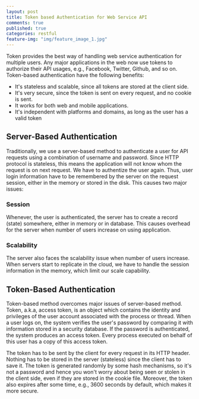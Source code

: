 ```yaml
---
layout: post
title: Token based Authentication for Web Service API
comments: true
published: true
categories: restful
feature-img: "img/feature_image_1.jpg"
---
```


Token provides the best way of handling web service authentication
for multiple users. Any major applications in the web now use tokens
to authorize their API usages, e.g., Facebook, Twitter, Github, and
so on. Token-based authentication have the following benefits:

 - It's stateless and scalable, since all tokens are stored at the client side.
 - It's very secure, since the token is sent on every request, and no cookie is sent.
 - It works for both web and mobile applications.
 - It's independent with platforms and domains, as long as the user has a valid token

## Server-Based Authentication

Traditionally, we use a server-based method to authenticate a user for
API requests using a combination of username and password. Since HTTP
protocol is stateless, this means the application will not know whom the
request is on next request. We have to authentize the user again. Thus, user
login information have to be remembered by the server on the request session,
either in the memory or stored in the disk. This causes two major issues:

### Session
Whenever, the user is authenticated, the server has to create a record (state) somewhere,
either in memory or in database. This causes overhead for the server when number of
users increase on using application.

### Scalability
The server also faces the scalability issue when number of users increase. When servers
start to replicate in the cloud, we have to handle the session information in the memory,
which limit our scale capability.

## Token-Based Authentication
Token-based method overcomes major issues of server-based method. Token, a.k.a, access token,
is an object which contains the identity and privileges of the user account associated with the process or thread. When a user logs on, the system verifies the user's password by comparing it with information stored in a security database. If the password is authenticated, the system produces an access token. Every process executed on behalf of this user has a copy of this access token.

The token has to be sent by the client for every request in its HTTP header. Nothing has to
be stored in the server (stateless) since the client has to save it. The token is generated randomly by some hash mechanisms, so it's not a password and hence you won't worry about being
seen or stolen in the client side, even if they are stored in the cookie file. Moreover, the token also expires after some time, e.g., 3600 seconds by default, which makes it more secure.